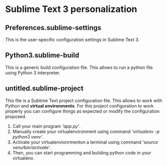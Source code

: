 # Sublime Text 3 personalization

## Preferences.sublime-settings
This is the user-specific configuration settings in Sublime Text 3. 

## Python3.sublime-build
This is a generic build configuration file. This allows to run a python file using Python 3 interpreter. 

## untitled.sublime-project
This file is a Sublime Text project configuration file. This allows to work with Python and __virtual environments__. 
For this project configuration to work properly you can configure things as expected or modify the configuration proposed. 

  1) Call your main program _'app.py'_.
  2) Manually create your virtualenvironment using command _'virtualenv -p python3 venv'_.
  3) Activate your virtualenvionrmenton a terminal using command _'source venv/bin/activate'_.
  4) Then, you can start programming and building python code in your virtualenv.
